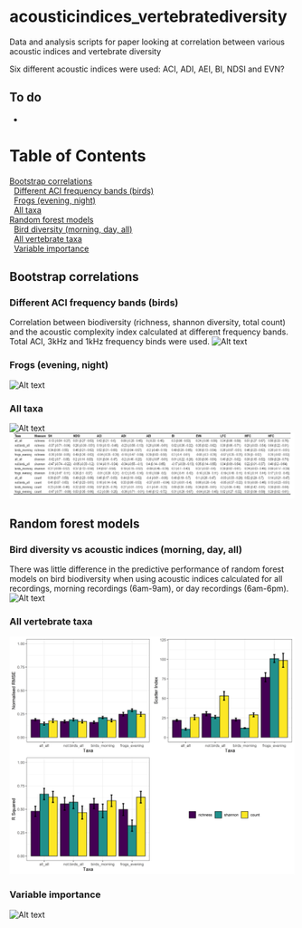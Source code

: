 
# acousticindices\_vertebratediversity

Data and analysis scripts for paper looking at correlation between
various acoustic indices and vertebrate diversity

Six different acoustic indices were used: ACI, ADI, AEI, BI, NDSI and
EVN?

## To do

  - 
# Table of Contents

[Bootstrap correlations](#bootstrap-correlations)  
  [Different ACI frequency bands
(birds)](#different-aci-frequency-bands-birds)  
  [Frogs (evening, night)](#frogs-evening-night)  
  [All taxa](#all-taxa)  
[Random forest models](#random-forest-models)  
  [Bird diversity (morning, day,
all)](#bird-diversity-vs-acoustic-indices-morning-day-all)  
  [All vertebrate taxa](#all-vertebrate-taxa)  
  [Variable importance](#variable-importance)

## Bootstrap correlations

### Different ACI frequency bands (birds)

Correlation between biodiversity (richness, shannon diversity, total
count) and the acoustic complexity index calculated at different
frequency bands. Total ACI, 3kHz and 1kHz frequency binds were used.
![Alt
text](outputs/figures/bootstrapcorrelations/bootstrap_correlations_birdsACI.png)

### Frogs (evening, night)

![Alt
text](outputs/figures/bootstrapcorrelations/bootstrap_correlations_frogs.png)

### All taxa

![Alt
text](outputs/figures/bootstrapcorrelations/bootstrap_correlations_bytaxa.png)
![Alt text](outputs/figures/bootstrapcorrelations/correlationTable.png)

## Random forest models

### Bird diversity vs acoustic indices (morning, day, all)

There was little difference in the predictive performance of random
forest models on bird biodiversity when using acoustic indices
calculated for all recordings, morning recordings (6am-9am), or day
recordings (6am-6pm). ![Alt
text](outputs/figures/randomforestperformance/Birds_MorningDayAll.png)

### All vertebrate taxa

![Alt text](outputs/figures/randomforestperformance/AllComparisons.png)

### Variable importance

![Alt
text](outputs/figures/randomforestvariableimportance/VariableImportance.png)
